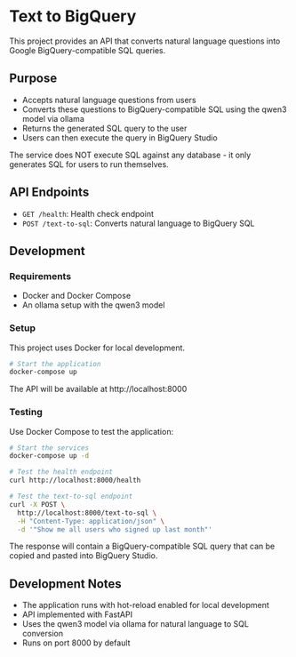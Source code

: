 # Text to BigQuery

This project provides an API that converts natural language questions into Google BigQuery-compatible SQL queries.

## Purpose

- Accepts natural language questions from users
- Converts these questions to BigQuery-compatible SQL using the qwen3 model via ollama
- Returns the generated SQL query to the user
- Users can then execute the query in BigQuery Studio

The service does NOT execute SQL against any database - it only generates SQL for users to run themselves.

## API Endpoints

- `GET /health`: Health check endpoint
- `POST /text-to-sql`: Converts natural language to BigQuery SQL

## Development

### Requirements

- Docker and Docker Compose
- An ollama setup with the qwen3 model

### Setup

This project uses Docker for local development.

```bash
# Start the application
docker-compose up
```

The API will be available at http://localhost:8000

### Testing

Use Docker Compose to test the application:

```bash
# Start the services
docker-compose up -d

# Test the health endpoint
curl http://localhost:8000/health

# Test the text-to-sql endpoint
curl -X POST \
  http://localhost:8000/text-to-sql \
  -H "Content-Type: application/json" \
  -d '"Show me all users who signed up last month"'
```

The response will contain a BigQuery-compatible SQL query that can be copied and pasted into BigQuery Studio.

## Development Notes

- The application runs with hot-reload enabled for local development
- API implemented with FastAPI
- Uses the qwen3 model via ollama for natural language to SQL conversion
- Runs on port 8000 by default